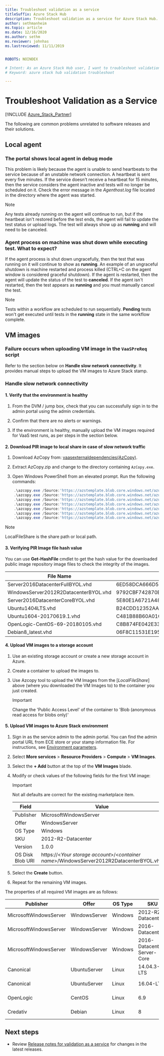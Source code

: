 ```yaml
---
title: Troubleshoot validation as a service
titleSuffix: Azure Stack Hub
description: Troubleshoot validation as a service for Azure Stack Hub.
author: sethmanheim
ms.topic: article
ms.date: 12/16/2020
ms.author: sethm
ms.reviewer: johnhas
ms.lastreviewed: 11/11/2019


ROBOTS: NOINDEX

# Intent: As an Azure Stack Hub user, I want to troubleshoot validation as a service for Azure Stack Hub.
# Keyword: azure stack hub validation troubleshoot

---
```



# Troubleshoot Validation as a Service

[!INCLUDE [Azure_Stack_Partner](./includes/azure-stack-partner-appliesto.md)]

The following are common problems unrelated to software releases and their solutions.

## Local agent

### The portal shows local agent in debug mode

This problem is likely because the agent is unable to send heartbeats to the service because of an unstable network connection. A heartbeat is sent every five minutes. If the service doesn't receive a heartbeat for 15 minutes, then the service considers the agent inactive and tests will no longer be scheduled on it. Check the error message in the *Agenthost.log* file located in the directory where the agent was started.

> [!Note]
> Any tests already running on the agent will continue to run, but if the heartbeat isn't restored before the test ends, the agent will fail to update the test status or upload logs. The test will always show up as **running** and will need to be canceled.

### Agent process on machine was shut down while executing test. What to expect?

If the agent process is shut down ungracefully, then the test that was running on it will continue to show as **running**. An example of an ungraceful shutdown is machine restarted and process killed (CTRL+C on the agent window is considered graceful shutdown). If the agent is restarted, then the agent will update the status of the test to **canceled**. If the agent isn't restarted, then the test appears as **running** and you must manually cancel the test.

> [!Note]
> Tests within a workflow are scheduled to run sequentially. **Pending** tests won't get executed until tests in the **running** state in the same workflow complete.

## VM images

### Failure occurs when uploading VM image in the `VaaSPreReq` script
Refer to the section below on **Handle slow network connectivity**. It provides manual steps to upload the VM images to Azure Stack stamp.

### Handle slow network connectivity

#### 1. Verify that the environment is healthy

1. From the DVM / jump box, check that you can successfully sign in to the admin portal using the admin credentials.

2. Confirm that there are no alerts or warnings.

3. If the environment is healthy, manually upload the VM images required for VaaS test runs, as per steps in the section below.

<!-- This is from the appendix to the Deploy local agent topic. -->

#### 2. Download PIR image to local share in case of slow network traffic

1. Download AzCopy from: [vaasexternaldependencies(AzCopy)](https://vaasexternaldependencies.blob.core.windows.net/prereqcomponents/AzCopy.zip).

2. Extract AzCopy.zip and change to the directory containing `AzCopy.exe`.

3. Open Windows PowerShell from an elevated prompt. Run the following commands:

```powershell  
    .\azcopy.exe /Source:'https://azstemplate.blob.core.windows.net/azurestacktemplate-public-container' /Dest:'<LocalFileShare>' /Pattern:'Server2016DatacenterFullBYOL.vhd' /NC:12 /V:azcopylog.log /Y
    .\azcopy.exe /Source:'https://azstemplate.blob.core.windows.net/azurestacktemplate-public-container' /Dest:'<LocalFileShare>' /Pattern:'Server2016DatacenterCoreBYOL.vhd' /NC:12 /V:azcopylog.log /Y
    .\azcopy.exe /Source:'https://azstemplate.blob.core.windows.net/azurestacktemplate-public-container' /Dest:'<LocalFileShare>' /Pattern:'WindowsServer2012R2DatacenterBYOL.vhd' /NC:12 /V:azcopylog.log /Y
    .\azcopy.exe /Source:'https://azstemplate.blob.core.windows.net/azurestacktemplate-public-container' /Dest:'<LocalFileShare>' /Pattern:'Ubuntu1404LTS.vhd' /NC:12 /V:azcopylog.log /Y
    .\azcopy.exe /Source:'https://azstemplate.blob.core.windows.net/azurestacktemplate-public-container' /Dest:'<LocalFileShare>' /Pattern:'Ubuntu1604-20170619.1.vhd' /NC:12 /V:azcopylog.log /Y
    .\azcopy.exe /Source:'https://azstemplate.blob.core.windows.net/azurestacktemplate-public-container' /Dest:'<LocalFileShare>' /Pattern:'OpenLogic-CentOS-69-20180105.vhd' /NC:12 /V:azcopylog.log /Y
    .\azcopy.exe /Source:'https://azstemplate.blob.core.windows.net/azurestacktemplate-public-container' /Dest:'<LocalFileShare>' /Pattern:'Debian8_latest.vhd' /NC:12 /V:azcopylog.log /Y
```

> [!Note]  
> LocalFileShare is the share path or local path.

#### 3. Verifying PIR Image file hash value

You can use **Get-HashFile** cmdlet to get the hash value for the downloaded public image repository image files to check the integrity of the images.

| File Name | SHA256 |
|---------------------------------------|------------------------------------------------------------------|
| Server2016DatacenterFullBYOL.vhd | 6ED58DCA666D530811A1EA563BA509BF9C29182B902D18FCA03C7E0868F733E9 |
| WindowsServer2012R2DatacenterBYOL.vhd | 9792CBF742870B1730B9B16EA814C683A8415EFD7601DDB6D5A76D0964767028 |
| Server2016DatacenterCoreBYOL.vhd | 5E80E1A6721A48A10655E6154C1B90E320DF5558487D6A0D7BFC7DCD32C4D9A5 |
| Ubuntu1404LTS.vhd | B24CDD12352AAEBC612A4558AB9E80F031A2190E46DCB459AF736072742E20E0 |
| Ubuntu1604-20170619.1.vhd | C481B88B60A01CBD5119A3F56632A2203EE5795678D3F3B9B764FFCA885E26CB |
| OpenLogic-CentOS-69-20180105.vhd | C8B874FE042E33B488110D9311AF1A5C7DC3B08E6796610BF18FDD6728C7913C |
| Debian8_latest.vhd | 06F8C11531E195D0C90FC01DFF5DC396BB1DD73A54F8252291ED366CACD996C1 |

#### 4. Upload VM images to a storage account

1. Use an existing storage account or create a new storage account in Azure.

2. Create a container to upload the images to.

3. Use Azcopy tool to upload the VM Images from the [*LocalFileShare*] above (where you downloaded the VM Images to) to the container you just created.
    > [!IMPORTANT]
    > Change the 'Public Access Level' of the container to 'Blob (anonymous read access for blobs only)'

#### 5. Upload VM images to Azure Stack environment

1. Sign in as the service admin to the admin portal. You can find the admin portal URL from ECE store or your stamp information file. For instructions, see [Environment parameters](azure-stack-vaas-parameters.md#environment-parameters).

2. Select **More services** > **Resource Providers** > **Compute** > **VM Images**.

3. Select the **+ Add** button at the top of the **VM Images** blade.

4. Modify or check values of the following fields for the first VM image:

    > [!IMPORTANT]
    > Not all defaults are correct for the existing marketplace item.

    | Field  | Value  |
    |---------|---------|
    | Publisher | MicrosoftWindowsServer |
    | Offer | WindowsServer |
    | OS Type | Windows |
    | SKU | 2012-R2-Datacenter |
    | Version | 1.0.0 |
    | OS Disk Blob URI | https://<*Your storage account*>/<*container name*>/WindowsServer2012R2DatacenterBYOL.vhd |


5. Select the **Create** button.

6. Repeat for the remaining VM images.

The properties of all required VM images are as follows:

| Publisher  | Offer  | OS Type | SKU | Version | OS Disk Blob URI |
|---------|---------|---------|---------|---------|---------|
| MicrosoftWindowsServer| WindowsServer | Windows | 2012-R2-Datacenter | 1.0.0 | https://[*Your storage account*]/[*container name*]/WindowsServer2012R2DatacenterBYOL.vhd |
| MicrosoftWindowsServer | WindowsServer | Windows | 2016-Datacenter | 1.0.0 | https://[*Your storage account*]/[*container name*]/Server2016DatacenterFullBYOL.vhd |
| MicrosoftWindowsServer | WindowsServer | Windows | 2016-Datacenter-Server-Core | 1.0.0 | https://[*Your storage account*]/[*container name*]/Server2016DatacenterCoreBYOL.vhd |
| Canonical | UbuntuServer | Linux | 14.04.3-LTS | 1.0.0 | https://[*Your storage account*]/[*container name*]/Ubuntu1404LTS.vhd |
| Canonical | UbuntuServer | Linux | 16.04-LTS | 16.04.20170811 | https://[*Your storage account*]/[*container name*]/Ubuntu1604-20170619.1.vhd |
| OpenLogic | CentOS | Linux | 6.9 | 1.0.0 | https://[*Your storage account*]/[*container name*]/OpenLogic-CentOS-69-20180105.vhd |
| Credativ | Debian | Linux | 8 | 1.0.0 | https://[*Your storage account*]/[*container name*]/Debian8_latest.vhd |

## Next steps

- Review [Release notes for validation as a service](azure-stack-vaas-release-notes.md) for changes in the latest releases.
